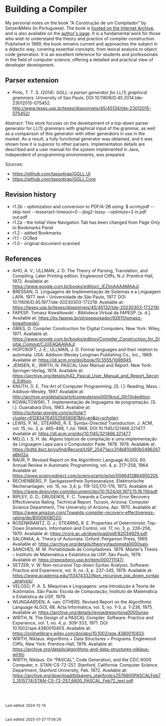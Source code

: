 # Building a Compiler

My personal notes on the book "A Construção de um Compilador" by Setzer&Melo (in Portuguese). The book is [hosted on the Internet Archive](https://archive.org/details/a-construcao-de-um-compilador-r1.2), and is also available on the [author's page](https://www.ime.usp.br/~vwsetzer/). It is a fundamental work for those who wish to understand the theory and practice of compiler construction. Published in 1989, the book remains current and approaches the subject in a didactic way, covering essential concepts, from lexical analysis to object code generation. It is an excellent reference for students and professionals in the field of computer science, offering a detailed and practical view of developer development.


## Parser extension

* Pinto, T. T. S. (2014). *GGLL: a parser generator for LL(1) graphical grammars*. University of Sao Paulo. DOI 10.11606/D.45.2014.tde-23012015-075452. <http://www.teses.usp.br/teses/disponiveis/45/45134/tde-23012015-075452/>

Abstract: This work focuses on the development of a top-down parser generator for LL(1) grammars with graphical input of the grammar, as well as a comparison of this generator with other generators in use in the market. As a result, a fully functional generator was obtained, and it was shown how it is superior to other parsers. Implementation details are described and a user manual for the system implemented in Java, independent of programming environments, was prepared.

Sources:

* <https://github.com/tassotirap/GGLL.UI>
* <https://github.com/tassotirap/GGLL.Core>


## Revision history

* r1.2b - optimization and conversion to PDF/A-2B using: $ ocrmypdf --skip-text --tesseract-timeout=0 --jbig2-lossy --optimize=3 in.pdf out.pdf
* r1.2a - the Initial View Navigation Tab has been changed from Page Only to Bookmarks Panel
* r1.2 - added Bookmarks
* r1.1 - OCRed
* r1.0 - original document scanned
  

## References

* AHO, A. V.; ULLMAN, J. D. The Theory of Parsing, Translation, and Compiling. Later Printing edition. Englewood Cliffs, N.J: Prentice Hall, 1972. Available at: https://www.google.com.br/books/edition/_/EZImAAAAMAAJ/.
* BRESSAN, G. Linguagens de Implementação de Sistemas e a Linguagem LAPA. 1977. text – Universidade de São Paulo, 1977. DOI 10.11606/D.45.1977.tde-20230303-172219. Available at: https://teses.usp.br/teses/disponiveis/45/45132/tde-20230303-172219/.
* FAPESP. Tomasz Kowaltowski - Biblioteca Virtual da FAPESP. [s. d.]. Available at: https://bv.fapesp.br/pt/pesquisador/92611/tomasz-kowaltowski/.
* GRIES, D. Compiler Construction for Digital Computers. New York: Wiley, 1971. Available at: https://www.google.com.br/books/edition/Compiler_Construction_for_Digital_Comput/CJUEAQAAIAAJ/.
* HOPCROFT, J. E.; ULLMAN, J. D. Formal languages and their relation to automata. USA: Addison-Wesley Longman Publishing Co., Inc., 1969. Available at: https://dl.acm.org/doi/book/10.5555/1096945.
* JENSEN, K.; WIRTH, N. PASCAL User Manual and Report. New York: Springer-Verlag, 1974. Available at: https://archive.org/details/h42_Pascal_User_Manual_and_Report_Second_Edition.
* KNUTH, D. E. The Art of Computer Programming. [S. l.]: Reading, Mass. : Addison-Wesley, 1997. Available at: http://archive.org/details/artofcomputerpro0001knut_l0h13rdedition.
* KOWALTOWSKI, T. Implementação de linguagens de programação. [S. l.]: Guanabara Dois, 1983. Available at: https://scholar.google.com/scholar?cluster=6128347645525656087&hl=en&oi=scholarr.
* LEWIS, P. M.; STEARNS, R. E. Syntax-Directed Transduction. J. ACM, vol. 15, no. 3, p. 465–488, 1 Jul. 1968. DOI 10.1145/321466.321477. Available at: https://dl.acm.org/doi/10.1145/321466.321477.
* MELO, I. S. H. de. Alguns tópicos de compilação e uma implementação da Linguagem Lapa para o Computador Pade. 1978. 1978. Available at: https://bdtd.ibict.br/vufind/Record/USP_25471acc314b810d90b5496267a6b02a.
* NAUR, P. Revised Report on the Algorithmic Language ALGOL 60. Annual Review in Automatic Programming, vol. 4, p. 217–258, 1964. Available at: https://www.sciencedirect.com/science/article/pii/0066413864900205.
* RECHENBERG, P. Sackgassenfreie Syntaxanalyse. Elektronische Rechenanlagen, vol. 15, no. 3,4, p. 119-125,170-176, 1973. Available at: https://www.degruyter.com/document/doi/10.1524/itit.1973.15.16.119/pdf.
* RIPLEY, G. D.; DRUSEIKIS, F. C. Towards a Compiler Error Recovery Effectiveness Rating. Technical Report. Tucson, Arizona: Computer Science Department, The University of Arizona, Apr. 1970. Available at: https://www.amazon.com/Towards-compiler-recovery-effectiveness-rating/dp/B0006XBO2O.
* ROSENKRANTZ, D. J.; STEARNS, R. E. Properties of Deterministic Top-Down Grammars. Information and Control, vol. 17, no. 3, p. 226–256, 1970. Available at: https://core.ac.uk/download/pdf/82034929.pdf.
* SALOMAA, A. Theory of Automata. Oxford: Pergamon Press, 1969. Available at: https://archive.org/details/theoryofautomata0000salo.
* SANCHES, M. M. Portabilidade de Compiladores. 1979. Master’s Thesis – Instituto de Matemática e Estatística da USP, São Paulo, 1979. Available at: https://repositorio.usp.br/item/000711147/.
* SETZER, V. W. Non-recursive Top-down Syntax Analysis. Software: Practice and Experience, vol. 9, no. 3, p. 237–245, 1979. Available at: https://www.academia.edu/113474332/Non_recursive_top_down_syntax_analysis/.
* VELOSO, P. A. S. Máquinas e Linguagens: uma Introdução à Teoria de Autômatos. São Paulo: Escola de Computação, Instituto de Matemática e Estatística da USP, 1979.
* WIJNGAARDEN, A. van; OTHERS. Revised Report on the Algorithmic Language ALGOL 68. Acta Informatica, vol. 5, no. 1–3, p. 1–236, 1975. Available at: https://archive.org/details/revisedreportona0000unse.
* WIRTH, N. The Design of a PASCAL Compiler. Software: Practice and Experience, vol. 1, no. 4, p. 309–333, 1971. DOI 10.1002/spe.4380010403. Available at: https://onlinelibrary.wiley.com/doi/abs/10.1002/spe.4380010403.
* WIRTH, Niklaus. Algorithms + Data Structures = Programs. Englewood Cliffs, New York: Prentice-Hall, 1976. Available at: https://archive.org/details/algorithms-and-data-structures-niklaus-wirth/.
* WIRTH, Niklaus. On “PASCAL”, Code Generation, and the CDC 6000 Computer, n. STAN-CS-72-257. Stanford, California: Computer Science Department, Stanford University, Feb. 1972. Available at: https://archive.org/download/bitsavers_stanfordcs2576600PASCALFeb72_1515774/STAN-CS-72-257_6600_PASCAL_Feb72_text.pdf.



<br><br><br><small>Last edited: 2024-12-14</small>




<br><sub>Last edited: 2025-01-27 17:56:26</sub>
